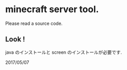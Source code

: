 # minecraft server tool.

Please read a source code.

## Look !
java のインストールと screen のインストールが必要です.

2017/05/07

